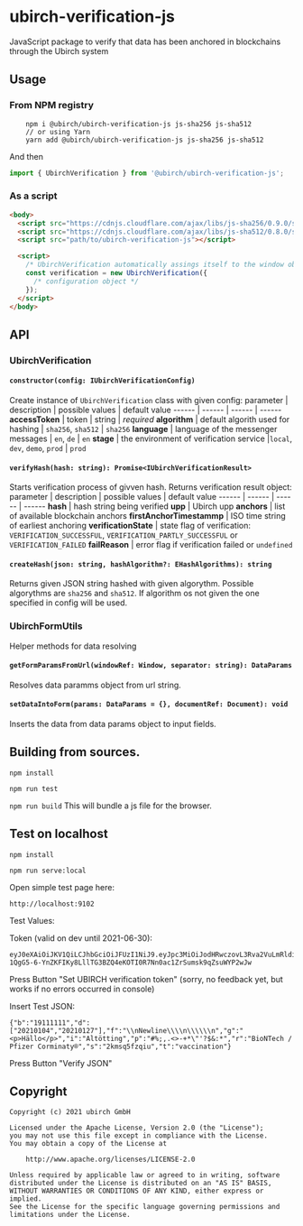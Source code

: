 # ubirch-verification-js

JavaScript package to verify that data has been anchored in blockchains through the Ubirch system

## Usage

### From NPM registry

```
    npm i @ubirch/ubirch-verification-js js-sha256 js-sha512
    // or using Yarn
    yarn add @ubirch/ubirch-verification-js js-sha256 js-sha512
```

And then

```js
import { UbirchVerification } from '@ubirch/ubirch-verification-js';
```

### As a script

```html
<body>
  <script src="https://cdnjs.cloudflare.com/ajax/libs/js-sha256/0.9.0/sha256.min.js"></script>
  <script src="https://cdnjs.cloudflare.com/ajax/libs/js-sha512/0.8.0/sha512.min.js"></script>
  <script src="path/to/ubirch-verification-js"></script>

  <script>
    /* UbirchVerification automatically assings itself to the window object */
    const verification = new UbirchVerification({
      /* configuration object */
    });
  </script>
</body>
```

## API

### UbirchVerification

#### `constructor(config: IUbirchVerificationConfig)`
Create instance of `UbirchVerification` class with given config:
parameter | description | possible values | default value
------ | ------ | ------ | ------
**accessToken** | token | string | *required*
**algorithm** | default algorith used for hashing | `sha256`, `sha512` | `sha256`
**language** | language of the messenger messages | `en`, `de` | `en`
**stage** | the environment of verification service |`local`, `dev`, `demo`, `prod` | `prod` 

#### `verifyHash(hash: string): Promise<IUbirchVerificationResult>`
Starts verification process of givven hash. Returns verification result object:  
parameter | description | possible values | default value
------ | ------ | ------ | ------
**hash** | hash string being verified
**upp** | Ubirch upp
**anchors** | list of available blockchain anchors
**firstAnchorTimestammp** | ISO time string of earliest anchoring
**verificationState** | state flag of verification: `VERIFICATION_SUCCESSFUL`, `VERIFICATION_PARTLY_SUCCESSFUL` or `VERIFICATION_FAILED`
**failReason** | error flag if verification failed or `undefined`

#### `createHash(json: string, hashAlgorithm?: EHashAlgorithms): string`
Returns given JSON string hashed with given algorythm. Possible algorythms are `sha256` and `sha512`. If algorithm os not given the one specified in config will be used.

### UbirchFormUtils
Helper methods for data resolving
#### `getFormParamsFromUrl(windowRef: Window, separator: string): DataParams`
Resolves data paramms object from url string.
#### `setDataIntoForm(params: DataParams = {}, documentRef: Document): void`
Inserts the data from data params object to input fields.

## Building from sources.

`npm install`

`npm run test`

`npm run build` This will bundle a js file for the browser.

## Test on localhost

`npm install`

`npm run serve:local`

Open simple test page here:

`http://localhost:9102`

Test Values:

Token (valid on dev until 2021-06-30):

    eyJ0eXAiOiJKV1QiLCJhbGciOiJFUzI1NiJ9.eyJpc3MiOiJodHRwczovL3Rva2VuLmRldi51YmlyY2guY29tIiwic3ViIjoiZDYzZWNjMDMtZjVhNy00ZDQzLTkxZDAtYTMwZDAzNGQ4ZGEzIiwiYXVkIjoiaHR0cHM6Ly92ZXJpZnkuZGV2LnViaXJjaC5jb20iLCJleHAiOjE2MjUwODY0ODQsImlhdCI6MTYxODg2NTcyMywianRpIjoiZjk1NjQyODktOGU3MC00Mjk0LWEyNDItODQ2MWZiMjdhOWE4Iiwic2NwIjpbInVwcDp2ZXJpZnkiXSwicHVyIjoiVGVzdCBUb2tlbiIsInRncCI6W10sInRpZCI6WyIqIl0sIm9yZCI6W119.CVUEKZmnQf22k5WToCMpHLuFz-1QgG5-6-YnZKFIKy8LllTG3BZQ4eKOTI0R7Nn0ac1ZrSumsk9qZsuWYP2wJw

Press Button "Set UBIRCH verification token" (sorry, no feedback yet, but works if no errors occurred in console)

Insert Test JSON:

    {"b":"19111111","d":["20210104","20210127"],"f":"\\nNewline\\\\n\\\\\\n","g":"<p>Hällo</p>","i":"Altötting","p":"#%;,.<>-+*\"'?$&:*","r":"BioNTech / Pfizer Corminaty®","s":"2kmsq5fzqiu","t":"vaccination"}

Press Button "Verify JSON"

## Copyright

```fundamental
Copyright (c) 2021 ubirch GmbH

Licensed under the Apache License, Version 2.0 (the "License");
you may not use this file except in compliance with the License.
You may obtain a copy of the License at

    http://www.apache.org/licenses/LICENSE-2.0

Unless required by applicable law or agreed to in writing, software
distributed under the License is distributed on an "AS IS" BASIS,
WITHOUT WARRANTIES OR CONDITIONS OF ANY KIND, either express or implied.
See the License for the specific language governing permissions and
limitations under the License.
```
